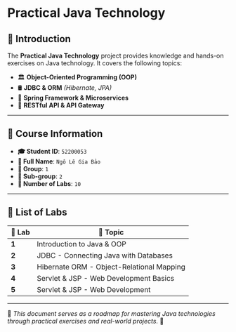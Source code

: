 # Practical Java Technology

## 📌 Introduction

The **Practical Java Technology** project provides knowledge and hands-on exercises on Java technology. It covers the following topics:

- 🏛 **Object-Oriented Programming (OOP)**
- 🛢 **JDBC & ORM** *(Hibernate, JPA)*
- 🌱 **Spring Framework & Microservices**
- 🔗 **RESTful API & API Gateway**

---

## 📃 Course Information

- **🎓 Student ID**: `52200053`
- **👤 Full Name**: `Ngô Lê Gia Bảo`
- **👥 Group**: `1`
- **📌 Sub-group**: `2`
- **📝 Number of Labs**: `10`

---

## 📝 List of Labs

| 🔢 Lab | 📖 Topic |
|--------|--------------------------------------|
| **1**  | Introduction to Java & OOP |
| **2**  | JDBC - Connecting Java with Databases |
| **3**  | Hibernate ORM - Object-Relational Mapping |
| **4**  | Servlet & JSP - Web Development Basics |
| **5**  | Servlet & JSP - Web Development |


---

📌 *This document serves as a roadmap for mastering Java technologies through practical exercises and real-world projects.* 🚀